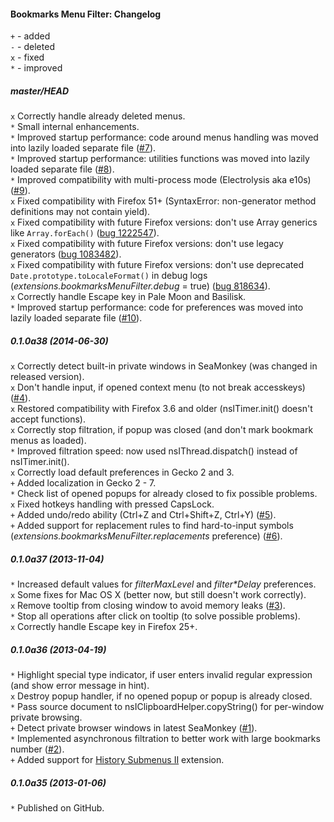 ﻿#### Bookmarks Menu Filter: Changelog

`+` - added<br>
`-` - deleted<br>
`x` - fixed<br>
`*` - improved<br>

##### master/HEAD
`x` Correctly handle already deleted menus.<br>
`*` Small internal enhancements.<br>
`*` Improved startup performance: code around menus handling was moved into lazily loaded separate file (<a href="https://github.com/Infocatcher/Bookmarks_Menu_Filter/issues/7">#7</a>).<br>
`*` Improved startup performance: utilities functions was moved into lazily loaded separate file (<a href="https://github.com/Infocatcher/Bookmarks_Menu_Filter/issues/8">#8</a>).<br>
`*` Improved compatibility with multi-process mode (Electrolysis aka e10s) (<a href="https://github.com/Infocatcher/Bookmarks_Menu_Filter/issues/9">#9</a>).<br>
`x` Fixed compatibility with Firefox 51+ (SyntaxError: non-generator method definitions may not contain yield).<br>
`x` Fixed compatibility with future Firefox versions: don't use Array generics like `Array.forEach()` (<a href="https://bugzilla.mozilla.org/show_bug.cgi?id=1222547">bug 1222547</a>).<br>
`x` Fixed compatibility with future Firefox versions: don't use legacy generators (<a href="https://bugzilla.mozilla.org/show_bug.cgi?id=1083482">bug 1083482</a>).<br>
`x` Fixed compatibility with future Firefox versions: don't use deprecated `Date.prototype.toLocaleFormat()` in debug logs (<em>extensions.bookmarksMenuFilter.debug</em> = true) (<a href="https://bugzilla.mozilla.org/show_bug.cgi?id=818634">bug 818634</a>).<br>
`x` Correctly handle Escape key in Pale Moon and Basilisk.<br>
`*` Improved startup performance: code for preferences was moved into lazily loaded separate file (<a href="https://github.com/Infocatcher/Bookmarks_Menu_Filter/issues/10">#10</a>).<br>

##### 0.1.0a38 (2014-06-30)
`x` Correctly detect built-in private windows in SeaMonkey (was changed in released version).<br>
`x` Don't handle input, if opened context menu (to not break accesskeys) (<a href="https://github.com/Infocatcher/Bookmarks_Menu_Filter/issues/4">#4</a>).<br>
`x` Restored compatibility with Firefox 3.6 and older (nsITimer.init() doesn't accept functions).<br>
`x` Correctly stop filtration, if popup was closed (and don't mark bookmark menus as loaded).<br>
`*` Improved filtration speed: now used nsIThread.dispatch() instead of nsITimer.init().<br>
`x` Correctly load default preferences in Gecko 2 and 3.<br>
`+` Added localization in Gecko 2 - 7.<br>
`*` Check list of opened popups for already closed to fix possible problems.<br>
`x` Fixed hotkeys handling with pressed CapsLock.<br>
`+` Added undo/redo ability (Ctrl+Z and Ctrl+Shift+Z, Ctrl+Y) (<a href="https://github.com/Infocatcher/Bookmarks_Menu_Filter/issues/5">#5</a>).<br>
`+` Added support for replacement rules to find hard-to-input symbols (<em>extensions.bookmarksMenuFilter.replacements</em> preference) (<a href="https://github.com/Infocatcher/Bookmarks_Menu_Filter/issues/6">#6</a>).<br>

##### 0.1.0a37 (2013-11-04)
`*` Increased default values for <em>filterMaxLevel</em> and <em>filter*Delay</em> preferences.<br>
`x` Some fixes for Mac OS X (better now, but still doesn't work correctly).<br>
`x` Remove tooltip from closing window to avoid memory leaks (<a href="https://github.com/Infocatcher/Bookmarks_Menu_Filter/issues/3">#3</a>).<br>
`*` Stop all operations after click on tooltip (to solve possible problems).<br>
`x` Correctly handle Escape key in Firefox 25+.<br>

##### 0.1.0a36 (2013-04-19)
`*` Highlight special type indicator, if user enters invalid regular expression (and show error message in hint).<br>
`x` Destroy popup handler, if no opened popup or popup is already closed.<br>
`*` Pass source document to nsIClipboardHelper.copyString() for per-window private browsing.<br>
`+` Detect private browser windows in latest SeaMonkey (<a href="https://github.com/Infocatcher/Bookmarks_Menu_Filter/issues/1">#1</a>).<br>
`*` Implemented asynchronous filtration to better work with large bookmarks number (<a href="https://github.com/Infocatcher/Bookmarks_Menu_Filter/issues/2">#2</a>).<br>
`+` Added support for <a href="https://addons.mozilla.org/addon/history-submenus-2/">History Submenus Ⅱ</a> extension.<br>

##### 0.1.0a35 (2013-01-06)
`*` Published on GitHub.<br>